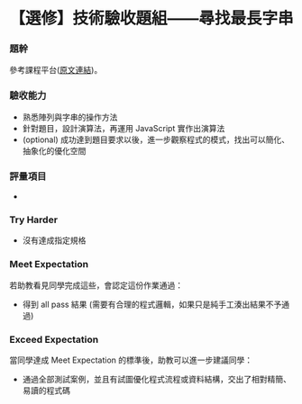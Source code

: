# 【選修】技術驗收題組——尋找最長字串

### 題幹
參考課程平台([原文連結](https://lighthouse.alphacamp.co/courses/40/assignments/1236))。

### 驗收能力
* 熟悉陣列與字串的操作方法
* 針對題目，設計演算法，再運用 JavaScript 實作出演算法
* (optional) 成功達到題目要求以後，進一步觀察程式的模式，找出可以簡化、抽象化的優化空間
### 評量項目
* 
### Try Harder
* 沒有達成指定規格
### Meet Expectation
若助教看見同學完成這些，會認定這份作業通過：
* 得到 all pass 結果 (需要有合理的程式邏輯，如果只是純手工湊出結果不予通過)
### Exceed Expectation
當同學達成 Meet Expectation 的標準後，助教可以進一步建議同學：
* 通過全部測試案例，並且有試圖優化程式流程或資料結構，交出了相對精簡、易讀的程式碼